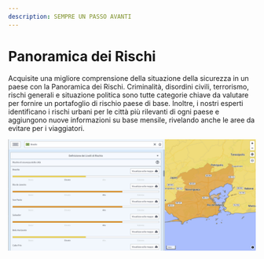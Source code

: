 ```yaml
---
description: SEMPRE UN PASSO AVANTI
---
```


# Panoramica dei Rischi

Acquisite una migliore comprensione della situazione della sicurezza in un paese con la Panoramica dei Rischi. Criminalità, disordini civili, terrorismo, rischi generali e situazione politica sono tutte categorie chiave da valutare per fornire un portafoglio di rischio paese di base. Inoltre, i nostri esperti identificano i rischi urbani per le città più rilevanti di ogni paese e aggiungono nuove informazioni su base mensile, rivelando anche le aree da evitare per i viaggiatori.

![](../.gitbook/assets/p43-img02_axa%20%282%29.jpg)

